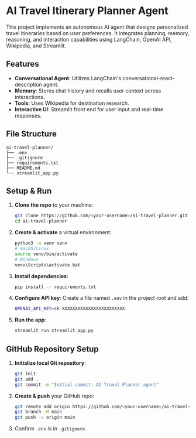# AI Travel Itinerary Planner Agent

This project implements an autonomous AI agent that designs personalized travel itineraries based on user preferences. It integrates planning, memory, reasoning, and interaction capabilities using LangChain, OpenAI API, Wikipedia, and Streamlit.

## Features
- **Conversational Agent**: Utilizes LangChain's conversational-react-description agent.
- **Memory**: Stores chat history and recalls user context across interactions.
- **Tools**: Uses Wikipedia for destination research.
- **Interactive UI**: Streamlit front end for user input and real-time responses.

## File Structure
```
ai-travel-planner/
├── .env
├── .gitignore
├── requirements.txt
├── README.md
└── streamlit_app.py
```

## Setup & Run
1. **Clone the repo** to your machine:
   ```bash
   git clone https://github.com/<your-username>/ai-travel-planner.git
   cd ai-travel-planner
   ```
2. **Create & activate** a virtual environment:
   ```bash
   python3 -m venv venv
   # macOS/Linux
   source venv/bin/activate
   # Windows
   venv\Scripts\activate.bat
   ```
3. **Install dependencies**:
   ```bash
   pip install -r requirements.txt
   ```
4. **Configure API key**:
   Create a file named `.env` in the project root and add:
   ```bash
   OPENAI_API_KEY=sk-XXXXXXXXXXXXXXXXXXXXXXXX
   ```
5. **Run the app**:
   ```bash
   streamlit run streamlit_app.py
   ```

## GitHub Repository Setup
1. **Initialize local Git repository**:
   ```bash
   git init
   git add .
   git commit -m "Initial commit: AI Travel Planner agent"
   ```
2. **Create & push** your GitHub repo:
   ```bash
   git remote add origin https://github.com/<your-username>/ai-travel-planner.git
   git branch -M main
   git push -u origin main
   ```
3. Confirm `.env` is in `.gitignore`.
